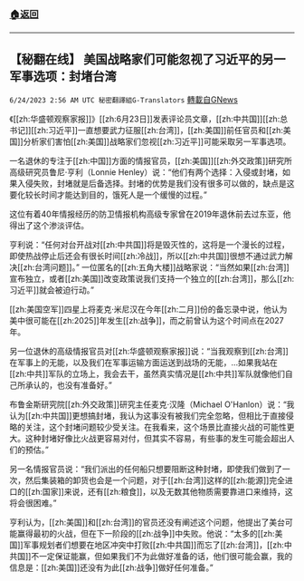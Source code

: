 ###  [:house:返回](README.md)
---


## 【秘翻在线】 美国战略家们可能忽视了习近平的另一军事选项：封堵台湾
`6/24/2023 2:56 AM UTC 秘密翻譯組G-Translators` [轉載自GNews](https://gnews.org/articles/1408386)

《[[zh:华盛顿观察家报]]》[[zh:6月23日]]发表评论员文章，[[zh:中共国]][[zh:总书记]][[zh:习近平]]一直想要武力征服[[zh:台湾]]，[[zh:美国]]前任官员和[[zh:美国]]分析家们害怕[[zh:美国]]战略家们忽视[[zh:习近平]]可能采取另一军事选项。

一名退休的专注于[[zh:中国]]方面的情报官员，[[zh:美国]][[zh:外交政策]]研究所高级研究员鲁尼·亨利（Lonnie Henley）说：“他们有两个选择：入侵或封堵，如果入侵失败，封堵就是后备选择。封堵的优势是我们没有很多可以做的，缺点是这要化较长时间才能达到目的，饿死人是一个缓慢的过程。”

这位有着40年情报经历的防卫情报机构高级专家曾在2019年退休前去过东亚，他得出了这个渗淡评估。

亨利说：“任何对台开战对[[zh:中共国]]将是毁灭性的，这将是一个漫长的过程，即使热战停止后还会有很长时间[[zh:冷战]]，所以[[zh:中共国]]很想不通过武力解决[[zh:台湾问题]]。” 一位匿名的[[zh:五角大楼]]战略家说：“当然如果[[zh:台湾]]宣布独立，或者[[zh:美国]]改变政策说我们支持一个独立的[[zh:台湾]]，那么[[zh:习近平]]就会被迫行动。”

[[zh:美国空军]]四星上将麦克·米尼汉在今年[[zh:二月]]份的备忘录中说，他认为美中很可能在[[zh:2025]]年发生[[zh:战争]]，而之前曾认为这个时间点在2027年。

另一位退休的高级情报官员对[[zh:华盛顿观察家报]]说：“当我观察到[[zh:台湾]]在军事上的无能，以及我们在军事运输方面运送到战场的无能，…如果我站在[[zh:中共]]军队的立场上，我会去干，虽然真实情况是[[zh:中共]]军队就像他们自己所承认的，也没有准备好。”

布鲁金斯研究院[[zh:外交政策]]研究主任麦克·汉隆（Michael O'Hanlon）说：“我认为[[zh:中共国]]更想搞封堵，我认为这事没有被我们完全忽略，但相比于直接侵略的关注，这个封堵问题较少受关注。在我看来，这个场景比直接火战的可能性更大。这种封堵好像比火战更容易对付，但其实不容易，有些事的发生可能会超出人们的预估。”

另一名情报官员说：“我们派出的任何船只想要阻断这种封堵，即使我们做到了一次，然后集装箱的卸货也会是一个问题，对于[[zh:台湾]]这样的[[zh:能源]]完全进口的[[zh:国家]]来说，还有[[zh:粮食]]，以及无数其他物质需要靠进口来维持，这将会很困难。”

亨利认为，[[zh:美国]]和[[zh:台湾]]的官员还没有阐述这个问题，他提出了美台可能赢得最初的火战，但在下一阶段的[[zh:战争]]中失败。他说：“太多的[[zh:美国]]军事规划者们想要在地区冲突中打败[[zh:中共国]]而忘了[[zh:台湾]]，[[zh:中共国]]不一定保证能赢，但如果我们不为此做好准备的话，他们很可能会赢，我的信息是：[[zh:美国]]还没有为此[[zh:战争]]做好任何准备。”
